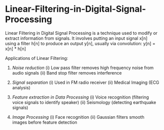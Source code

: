 # Linear-Filtering-in-Digital-Signal-Processing

Linear Filtering in Digital Signal Processing is a technique used to modify or extract information from signals. It involves putting an input signal x[n] using a filter h[n] to produce an output y[n], usually via convolution: 
                              y[n] = x[n] * h[n] 


Applications of Linear Filtering:
1. *Noise reduction*
   (i) Low pass filter removes high frequency noise from audio signals
   (ii) Band stop filter removes interference

2. *Signal separation*
   (i) Used in FM radio receiver
   (ii) Medical Imaging (ECG analysis)

3. *Feature extraction in Data Processing*
   (i) Voice recognition (filtering voice signals to identify speaker)
   (ii) Seismology (detecting earthquake signals)

4. *Image Processing*
   (i) Face recognition
   (ii) Gaussian filters smooth images before feature detection
